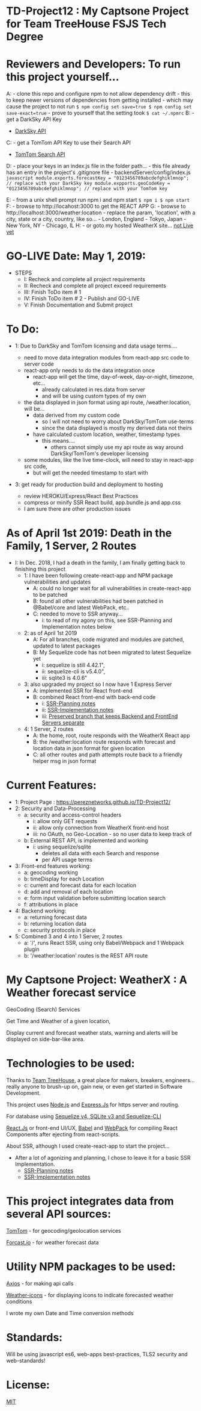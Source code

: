# TD-Project12 : My Captsone Project for Team TreeHouse FSJS Tech Degree

# Reviewers and Developers: To run this project yourself...
  A: - clone this repo and configure npm to not allow dependency drift
       - this to keep newer versions of dependencies from getting installed
         - which may cause the project to not run
     ```
       $ npm config set save=true
       $ npm config set save-exact=true
     ```
    - prove to yourself that the setting took
     ```
        $ cat ~/.npmrc
     ```
  B: - get a DarkSky API Key
  - [DarkSky API](https://darksky.net/dev)

  C: - get a TomTom API Key to use their Search API
  - [TomTom Search API](https://developer.tomtom.com/search-api/search-api-documentation)

  D: - place your keys in an index.js file in the folder path...
      - this file already has an entry in the project's .gitignore file
        - backendServer/config/index.js
    ```javascript
      module.exports.forecastKey = "0123456789abcdefghiklmnop"; // replace with your DarkSky key
      module.expports.geoCodeKey = "0123456789abcdefghiklmnop"; // replace with your TomTom key
    ```

  E: - from a unix shell prompt run npm i and npm start
    ```
        $ npm i
        $ npm start
    ```
  F: - browse to http://locahost:3000 to get the REACT APP
  G: - browse to http://localhost:3000/weather:location
      - replace the param, 'location', with a city, state or a city, country, like so...
        - London, England
        - Tokyo, Japan
        - New York, NY
        - Chicago, IL
  H: - or goto my hosted WeatherX site...
    [not Live yet](https://almostThere)

# GO-LIVE Date: May 1, 2019:

- STEPS
  - I: Recheck and complete all project requirements
  - II: Recheck and complete all project exceed requirements
  - III: Finish ToDo item # 1
  - IV: Finish ToDo item # 2 - Publish and GO-LIVE
  - V: Finish Documentation and Submit project

# To Do:
  - 1: Due to DarkSky and TomTom licensing and data usage terms....
    - need to move data integration modules from react-app src code to server code
    - react-app only needs to do the data integration once
      - react-app will get the time, day-of-week, day-or-night, timezone, etc...
        - already calculated in res.data from server  
        - and will be using custom types of my own
    - the data displayed in json format using api route, /weather:location, will be...
      - data derived from my custom code
        - so I will not need to worry about DarkSky/TomTom use-terms
        - since the data displayed is mostly my derived data not theirs
      - have calculated custom location, weather, timestamp types
        - this means....
          - others cannot simply use my api route as way around DarkSky/TomTom's developer licensing
    - some modules, like the live time-clock, will need to stay in react-app src code,
      - but will get the needed timestamp to start with

  - 3: get ready for production build and deployment to hosting
     - review HEROKU/Express/React Best Practices
     - compress or minify SSR React build, app.bundle.js and app.css
     - I am sure there are other production issues


# As of April 1st 2019: Death in the Family, 1 Server, 2 Routes
- I: In Dec. 2018, I had a death in the family, I am finally getting back to finishing this project
  - 1: I have been following create-react-app and NPM package vulnerabilities and updates
      - A: could no longer wait for all vulnerabilities in create-react-app to be patched
      - B: found all other vulnerabilities had been patched in @Babel/core and latest WebPack, etc..
      - C: needed to move to SSR anyway...
        - i: to read of my agony on this, see SSR-Planning and Implementation notes below
  - 2: as of April 1st 2019
      - A: For all branches, code migrated and modules are patched, updated to latest packages
      - B:  My Sequelize code has not been migrated to latest Sequelize yet
        - i: sequelize is still 4.42.1",
        - ii: sequelize-cli is v5.4.0",
        - iii:  sqlite3 is 4.0.6"
  - 3: also upgraded my project so I now have 1 Express Server
      - A: implemented SSR for React front-end
      - B: combined React front-end with back-end code
        - i:  [SSR-Planning notes](https://github.com/pereznetworks/TD-Project12/blob/master/SSR-PLANNING.md)
        - ii: [SSR-Implementation notes](https://github.com/pereznetworks/TD-Project12/blob/master/SSR-Implementaton.md)
        - iii: [Preserved branch that keeps Backend and FrontEnd Servers separate ](https://github.com/pereznetworks/TD-Project12/tree/separateFEandBEserver)
  - 4: 1 Server, 2 routes
      - A: the home, root, route responds with the WeatherX React app
      - B: the /weather:location route responds with forecast and location data in json format for given location
      - C: all other routes and path attempts route back to a friendly helper msg in json format

# Current Features:

  - 1: Project Page : https://pereznetworks.github.io/TD-Project12/
  - 2: Security and Data-Processing
      - a: security and access-control headers
        - i: allow only GET requests
        - ii: allow only connection from WeatherX front-end host
        - iii: no OAuth, no Geo-Location - so no user data to keep track of
      - b: External REST API, is implemented and working
        - i: using sequelize/sqlite
          - deletes all data with each Search and response
          - per API usage terms
  - 3: Front-end features working:  
      - a: geocoding working
      - b: timeDisplay for each Location
      - c: current and forecast data for each location
      - d: add and removal of each location
      - e: form input validation before submitting location search
      - f: attributions in place
  - 4: Backend working:
      - a: returning forecast data
      - b: returning location data
      - c: security protocols in place
  - 5: Combined 3 and 4 into 1 Server, 2 routes
      - a: '/', runs React SSR, using only Babel/Webpack and 1 Webpack plugin
      - b: '/weather:location' routes is the REST API route

# My Captsone Project:  WeatherX : A Weather forecast service  

GeoCoding (Search) Services

Get Time and Weather of a given location,

Display current and forecast weather stats, warning and alerts will be displayed on side-bar-like area.

# Technologies to be used:

Thanks to [Team TreeHouse](https://teamtreehouse.com), a great place for makers, breakers, engineers... really anyone to brush-up on, gain new, or even get started in Software Development.

This project uses [Node.js](https://nodejs.org/) and [Express.Js](https://expressjs.com/) for https server and routing.

For database using [Sequelize v4, SQLite v3 and Sequelize-CLI](http://docs.sequelizejs.com/)

[React.Js](https://reactjs.org/) or front-end UI/UX, [Babel](https://babeljs.io/) and [WebPack](https://webpack.js.org/concepts) for compiling React Components after ejecting from react-scripts.

About SSR, although I used create-react-app to start the project...
- After a lot of agonizing and planning, I chose to leave it for a basic SSR Implementation.
  - [SSR-Planning notes](./SSR-PLANNING)
  - [SSR-Implementation notes](./SSR-Implementation)

# This project integrates data from several API sources:  

[TomTom](https://developer.tomtom.com/maps-sdk-web) - for geocoding/geolocation services

[Forcast.io](https://darksky.net/dev/docs) - for weather forecast data

# Utility NPM packages to be used:

[Axios](https://www.npmjs.com/package/axios) - for making api calls

[Weather-icons](https://www.npmjs.com/package/weather-icons) - for displaying icons to indicate forecasted weather conditions

I wrote my own Date and Time conversion methods

# Standards:

Will be using javascript es6, web-apps best-practices, TLS2 security and web-standards!

# License:

[MIT](https://github.com/pereznetworks/TD-Project12/blob/master/LICENSE)
